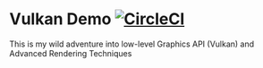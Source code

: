 # Vulkan Demo [![CircleCI](https://circleci.com/gh/OdysseyGuy/vulkan-demo/tree/main.svg?style=svg)](https://circleci.com/gh/OdysseyGuy/vulkan-demo/tree/main)

This is my wild adventure into low-level Graphics API (Vulkan) and Advanced Rendering Techniques